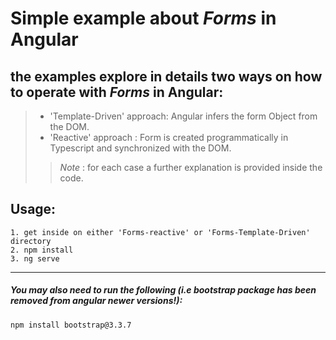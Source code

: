 # Simple example about *Forms* in Angular 


## the examples explore in details two ways on how to operate with *Forms* in Angular:

>  - 'Template-Driven' approach: Angular infers the form Object from the DOM.
>  - 'Reactive' approach : Form is created programmatically in Typescript and synchronized with the DOM.
>
>
>
>  > *Note* : for each case a further explanation is provided inside the code. 

## Usage:

    1. get inside on either 'Forms-reactive' or 'Forms-Template-Driven' directory
    2. npm install
    3. ng serve

----
##### You may also need to run the following (i.e bootstrap package has been removed from angular newer versions!):

    npm install bootstrap@3.3.7